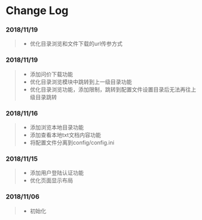 # Change Log

### 2018/11/19
>- 优化目录浏览和文件下载的url传参方式

### 2018/11/19
>- 添加问价下载功能
>- 优化目录浏览模块中跳转到上一级目录功能
>- 优化目录浏览功能，添加限制，跳转到配置文件设置目录后无法再往上级目录跳转

### 2018/11/16

>- 添加浏览本地目录功能
>- 添加查看本地txt文档内容功能
>- 将配置文件分离到config/config.ini

### 2018/11/15

>- 添加用户登陆认证功能
>- 优化页面显示布局

### 2018/11/06

>- 初始化